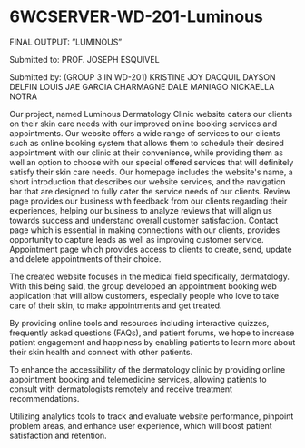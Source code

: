 # 6WCSERVER-WD-201-Luminous


FINAL OUTPUT: ”LUMINOUS”

Submitted to:
PROF. JOSEPH ESQUIVEL

Submitted by:
(GROUP 3 IN WD-201)
KRISTINE JOY DACQUIL
DAYSON DELFIN
LOUIS JAE GARCIA
CHARMAGNE DALE MANIAGO
NICKAELLA NOTRA


Our project, named Luminous Dermatology Clinic website caters our clients on their skin care needs with our improved online booking services and appointments. Our website offers a wide range of services to our clients such as online booking system that allows them to schedule their desired appointment with our clinic at their convenience, while providing them as well an option to choose with our special offered services that will definitely satisfy their skin care needs.
	Our homepage includes the website's name, a short introduction that describes our website services, and the navigation bar that are designed to fully cater the service needs of our clients.
	Review page provides our business with feedback from our clients regarding their experiences, helping our business to analyze reviews that will align us towards success and understand overall customer satisfaction.
	Contact page which is essential in making connections with our clients, provides opportunity to capture leads as well as improving customer service.
Appointment page which provides access to clients to create, send, update and delete appointments of their choice.

The created website focuses in the medical field specifically, dermatology. With this being said, the group developed an appointment booking web application that will allow customers, especially people who love to take care of their skin, to make appointments and get treated.

By providing online tools and resources including interactive quizzes, frequently asked questions (FAQs), and patient forums, we hope to increase patient engagement and happiness by enabling patients to learn more about their skin health and connect with other patients.

To enhance the accessibility of the dermatology clinic by providing online appointment booking and telemedicine services, allowing patients to consult with dermatologists remotely and receive treatment recommendations.

Utilizing analytics tools to track and evaluate website performance, pinpoint problem areas, and enhance user experience, which will boost patient satisfaction and retention.
